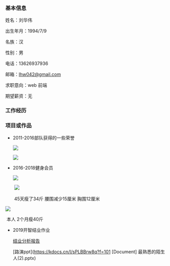 ### 基本信息



姓名：刘华伟

出生年月：1994/7/9

名族：汉

性别：男

电话：13626937936

邮箱：lhw042@gmail.com

求职意向：web 前端

期望薪资：无

### 工作经历

### 项目或作品

- 2011-2016部队获得的一些荣誉

  ![](https://i.loli.net/2019/12/24/ejSDAdNG9sURC4P.png)

   ![](https://i.loli.net/2019/12/24/9yBSXKiO1bjLoHC.png)

- 2016-2018健身会员

  ![](https://i.loli.net/2019/12/24/nLUcTpQmvq7YDAK.png)

  ​         ![](https://i.loli.net/2019/12/24/5LCJ6sVPiBYydrA.png)

  ​             45天瘦了34斤 腰围减少15厘米 胸围12厘米

![](https://i.loli.net/2019/12/24/jaCYdn71lg24oKm.png)

​                                本人  2个月瘦40斤

- 2019开智结业作业

  [结业分析报告](https://github.com/qq562193426/AI00000/wiki/a0.md)

  [路演ppt](https://kdocs.cn/l/sPLBBrw8q?f=101
  [Document] 最熟悉的陌生人(2).pptx)